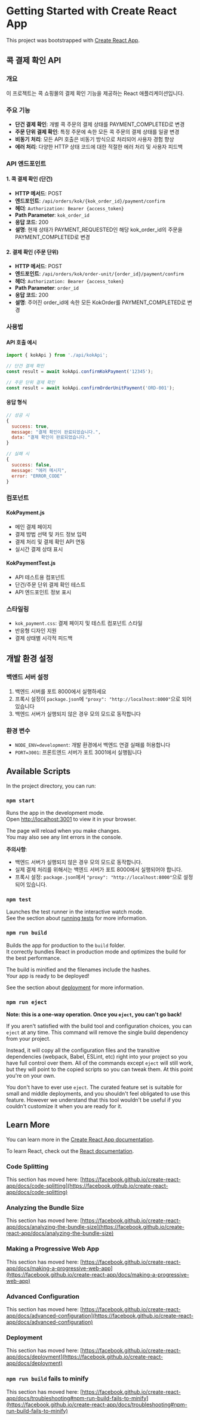 # Getting Started with Create React App

This project was bootstrapped with [Create React App](https://github.com/facebook/create-react-app).

## 콕 결제 확인 API

### 개요
이 프로젝트는 콕 쇼핑몰의 결제 확인 기능을 제공하는 React 애플리케이션입니다.

### 주요 기능
- **단건 결제 확인**: 개별 콕 주문의 결제 상태를 PAYMENT_COMPLETED로 변경
- **주문 단위 결제 확인**: 특정 주문에 속한 모든 콕 주문의 결제 상태를 일괄 변경
- **비동기 처리**: 모든 API 호출은 비동기 방식으로 처리되어 사용자 경험 향상
- **에러 처리**: 다양한 HTTP 상태 코드에 대한 적절한 에러 처리 및 사용자 피드백

### API 엔드포인트

#### 1. 콕 결제 확인 (단건)
- **HTTP 메서드**: POST
- **엔드포인트**: `/api/orders/kok/{kok_order_id}/payment/confirm`
- **헤더**: `Authorization: Bearer {access_token}`
- **Path Parameter**: `kok_order_id`
- **응답 코드**: 200
- **설명**: 현재 상태가 PAYMENT_REQUESTED인 해당 kok_order_id의 주문을 PAYMENT_COMPLETED로 변경

#### 2. 결제 확인 (주문 단위)
- **HTTP 메서드**: POST
- **엔드포인트**: `/api/orders/kok/order-unit/{order_id}/payment/confirm`
- **헤더**: `Authorization: Bearer {access_token}`
- **Path Parameter**: `order_id`
- **응답 코드**: 200
- **설명**: 주어진 order_id에 속한 모든 KokOrder를 PAYMENT_COMPLETED로 변경

### 사용법

#### API 호출 예시
```javascript
import { kokApi } from './api/kokApi';

// 단건 결제 확인
const result = await kokApi.confirmKokPayment('12345');

// 주문 단위 결제 확인
const result = await kokApi.confirmOrderUnitPayment('ORD-001');
```

#### 응답 형식
```javascript
// 성공 시
{
  success: true,
  message: "결제 확인이 완료되었습니다.",
  data: "결제 확인이 완료되었습니다."
}

// 실패 시
{
  success: false,
  message: "에러 메시지",
  error: "ERROR_CODE"
}
```

### 컴포넌트

#### KokPayment.js
- 메인 결제 페이지
- 결제 방법 선택 및 카드 정보 입력
- 결제 처리 및 결제 확인 API 연동
- 실시간 결제 상태 표시

#### KokPaymentTest.js
- API 테스트용 컴포넌트
- 단건/주문 단위 결제 확인 테스트
- API 엔드포인트 정보 표시

### 스타일링
- `kok_payment.css`: 결제 페이지 및 테스트 컴포넌트 스타일
- 반응형 디자인 지원
- 결제 상태별 시각적 피드백

## 개발 환경 설정

### 백엔드 서버 설정
1. 백엔드 서버를 포트 8000에서 실행하세요
2. 프록시 설정이 `package.json`에 `"proxy": "http://localhost:8000"`으로 되어 있습니다
3. 백엔드 서버가 실행되지 않은 경우 모의 모드로 동작합니다

### 환경 변수
- `NODE_ENV=development`: 개발 환경에서 백엔드 연결 실패를 허용합니다
- `PORT=3001`: 프론트엔드 서버가 포트 3001에서 실행됩니다

## Available Scripts

In the project directory, you can run:

### `npm start`

Runs the app in the development mode.\
Open [http://localhost:3001](http://localhost:3001) to view it in your browser.

The page will reload when you make changes.\
You may also see any lint errors in the console.

**주의사항**: 
- 백엔드 서버가 실행되지 않은 경우 모의 모드로 동작합니다.
- 실제 결제 처리를 위해서는 백엔드 서버가 포트 8000에서 실행되어야 합니다.
- 프록시 설정: `package.json`에서 `"proxy": "http://localhost:8000"`으로 설정되어 있습니다.

### `npm test`

Launches the test runner in the interactive watch mode.\
See the section about [running tests](https://facebook.github.io/create-react-app/docs/running-tests) for more information.

### `npm run build`

Builds the app for production to the `build` folder.\
It correctly bundles React in production mode and optimizes the build for the best performance.

The build is minified and the filenames include the hashes.\
Your app is ready to be deployed!

See the section about [deployment](https://facebook.github.io/create-react-app/docs/deployment) for more information.

### `npm run eject`

**Note: this is a one-way operation. Once you `eject`, you can't go back!**

If you aren't satisfied with the build tool and configuration choices, you can `eject` at any time. This command will remove the single build dependency from your project.

Instead, it will copy all the configuration files and the transitive dependencies (webpack, Babel, ESLint, etc) right into your project so you have full control over them. All of the commands except `eject` will still work, but they will point to the copied scripts so you can tweak them. At this point you're on your own.

You don't have to ever use `eject`. The curated feature set is suitable for small and middle deployments, and you shouldn't feel obligated to use this feature. However we understand that this tool wouldn't be useful if you couldn't customize it when you are ready for it.

## Learn More

You can learn more in the [Create React App documentation](https://facebook.github.io/create-react-app/docs/getting-started).

To learn React, check out the [React documentation](https://reactjs.org/).

### Code Splitting

This section has moved here: [https://facebook.github.io/create-react-app/docs/code-splitting](https://facebook.github.io/create-react-app/docs/code-splitting)

### Analyzing the Bundle Size

This section has moved here: [https://facebook.github.io/create-react-app/docs/analyzing-the-bundle-size](https://facebook.github.io/create-react-app/docs/analyzing-the-bundle-size)

### Making a Progressive Web App

This section has moved here: [https://facebook.github.io/create-react-app/docs/making-a-progressive-web-app](https://facebook.github.io/create-react-app/docs/making-a-progressive-web-app)

### Advanced Configuration

This section has moved here: [https://facebook.github.io/create-react-app/docs/advanced-configuration](https://facebook.github.io/create-react-app/docs/advanced-configuration)

### Deployment

This section has moved here: [https://facebook.github.io/create-react-app/docs/deployment](https://facebook.github.io/create-react-app/docs/deployment)

### `npm run build` fails to minify

This section has moved here: [https://facebook.github.io/create-react-app/docs/troubleshooting#npm-run-build-fails-to-minify](https://facebook.github.io/create-react-app/docs/troubleshooting#npm-run-build-fails-to-minify)



